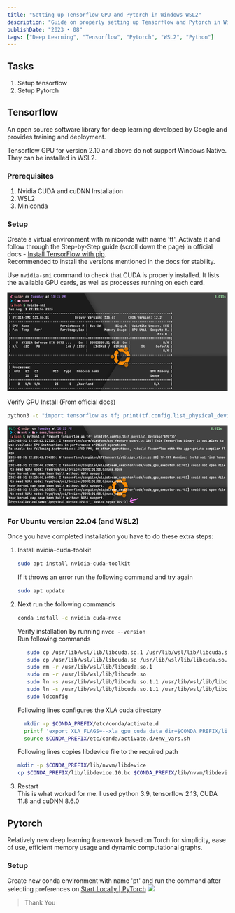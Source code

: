 ```yaml
---
title: "Setting up Tensorflow GPU and Pytorch in Windows WSL2"
description: "Guide on properly setting up Tensorflow and Pytorch in Windows Subsystem for Linux 2 (WSL2)"
publishDate: "2023 • 08"
tags: ["Deep Learning", "Tensorflow", "Pytorch", "WSL2", "Python"]
---
```


## Tasks

1. Setup tensorflow
2. Setup Pytorch

## Tensorflow

An open source software library for deep learning developed by Google and provides training and deployment.

Tensorflow GPU for version 2.10 and above do not support Windows Native. They can be installed in WSL2.

### Prerequisites

1. Nvidia CUDA and cuDNN Installation
2. WSL2
3. Miniconda

### Setup

Create a virtual environment with miniconda with name 'tf'. Activate it and follow through the Step-by-Step guide (scroll down the page) in official docs - [Install TensorFlow with pip](https://www.tensorflow.org/install/pip). <br>
Recommended to install the versions mentioned in the docs for stability.

Use `nvidia-smi` command to check that CUDA is properly installed. It lists the available GPU cards, as well as processes running on each card.

![](./nvidia-smi.png)

Verify GPU Install (From official docs)

```sh
python3 -c "import tensorflow as tf; print(tf.config.list_physical_devices('GPU'))"
```

![](./tf.png)

### For Ubuntu version 22.04 (and WSL2)

Once you have completed installation you have to do these extra steps:

1. Install nvidia-cuda-toolkit

   ```sh
   sudo apt install nvidia-cuda-toolkit
   ```

   If it throws an error run the following command and try again

   ```sh
   sudo apt update
   ```

2. Next run the following commands

   ```sh
   conda install -c nvidia cuda-nvcc
   ```

   Verify installation by running `nvcc --version` <br>
   Run following commands

   ```sh
      sudo cp /usr/lib/wsl/lib/libcuda.so.1 /usr/lib/wsl/lib/libcuda.so.1.backup
      sudo cp /usr/lib/wsl/lib/libcuda.so /usr/lib/wsl/lib/libcuda.so.backup
      sudo rm -r /usr/lib/wsl/lib/libcuda.so.1
      sudo rm -r /usr/lib/wsl/lib/libcuda.so
      sudo ln -s /usr/lib/wsl/lib/libcuda.so.1.1 /usr/lib/wsl/lib/libcuda.so.1
      sudo ln -s /usr/lib/wsl/lib/libcuda.so.1.1 /usr/lib/wsl/lib/libcuda.so
      sudo ldconfig
    ```

    Following lines configures the XLA cuda directory

    ```sh
      mkdir -p $CONDA_PREFIX/etc/conda/activate.d
      printf 'export XLA_FLAGS=--xla_gpu_cuda_data_dir=$CONDA_PREFIX/lib/\n' >> $CONDA_PREFIX/etc/conda/activate.d/env_vars.sh
      source $CONDA_PREFIX/etc/conda/activate.d/env_vars.sh
    ```

    Following lines copies libdevice file to the required path

    ```sh
    mkdir -p $CONDA_PREFIX/lib/nvvm/libdevice
    cp $CONDA_PREFIX/lib/libdevice.10.bc $CONDA_PREFIX/lib/nvvm/libdevice/
    ```

3. Restart <br>
  This is what worked for me. I used python 3.9, tensorflow 2.13, CUDA 11.8 and cuDNN 8.6.0

## Pytorch

Relatively new deep learning framework based on Torch for simplicity, ease of use, efficient memory usage and dynamic computational graphs.

### Setup

Create new conda environment with name 'pt' and run the command after selecting preferences on [Start Locally | PyTorch](https://pytorch.org/get-started/locally/)
![](./torch.png)

> Thank You
